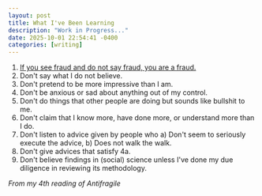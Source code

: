 ```yaml
---
layout: post
title: What I've Been Learning
description: "Work in Progress..."
date: 2025-10-01 22:54:41 -0400
categories: [writing]
---
```


1. [If you see fraud and do not say fraud, you are a fraud.](https://www.goodreads.com/quotes/9928470-first-ethical-rule-if-you-see-fraud-and-do-not)
2. Don't say what I do not believe.
3. Don't pretend to be more impressive than I am.
4. Don't be anxious or sad about anything out of my control.
5. Don't do things that other people are doing but sounds like bullshit to me.
6. Don't claim that I know more, have done more, or understand more than I do.
7. Don't listen to advice given by people who a) Don't seem to seriously execute the advice, b) Does not walk the walk.
8. Don't give advices that satisfy 4a.
9. Don't believe findings in (social) science unless I've done my due diligence in reviewing its methodology.

*From my 4th reading of Antifragile*
